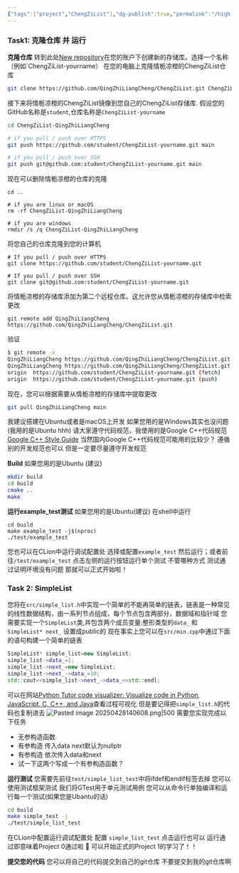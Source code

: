 ```yaml
---
{"tags":["project","ChengZiList"],"dg-publish":true,"permalink":"/high-language/CPP/ChengZiList/Project 0：SimpleList/","dgPassFrontmatter":true,"noteIcon":"","created":"2025-08-15T09:39:28.908+08:00","updated":"2025-04-29T22:00:09.626+08:00"}
---
```



### Task1: 克隆仓库 并 运行
**克隆仓库**
转到此处[New repository](https://github.com/new)在您的账户下创建新的存储库。选择一个名称（例如`ChengZiList-yourname）
在您的电脑上克隆情栀凉橙的ChengZiList仓库
```bash
git clone https://github.com/QingZhiLiangCheng/ChengZiList.git ChengZiList-QingZhiLiangCheng
```
接下来将情栀凉橙的ChengZiList镜像到您自己的ChengZiList存储库. 假设您的GitHub名称是`student`,仓库名称是`ChengZiList-yourname`
```bash
cd ChengZiList-QingZhiLiangCheng

# if you pull / push over HTTPS
git push https://github.com/student/ChengZiList-yourname.git main

# if you pull / push over SSH
git push git@github.com:student/ChengZiList-yourname.git main
```
现在可以删除情栀凉橙的仓库的克隆
```shell
cd ..

# if you are linux or macOS
rm -rf ChengZiList-QingZhiLiangCheng

# if you are windows
rmdir /s /q ChengZiList-QingZhiLiangCheng
```
将您自己的仓库克隆到您的计算机
```shell
# If you pull / push over HTTPS
git clone https://github.com/student/ChengZiList-yourname.git

# If you pull / push over SSH
git clone git@github.com:student/ChengZiList-yourname.git
```
将情栀凉橙的存储库添加为第二个远程仓库。这允许您从情栀凉橙的存储库中检索更改
```shell
git remote add QingZhiLiangCheng https://github.com/QingZhiLiangCheng/ChengZiList.git
```
验证
```bash
$ git remote -v
QingZhiLiangCheng https://github.com/QingZhiLiangCheng/ChengZiList.git (fetch)
QingZhiLiangCheng https://github.com/QingZhiLiangCheng/ChengZiList.git (push)
origin  https://github.com/student/ChengZiList-yourname.git (fetch)
origin  https://github.com/student/ChengZiList-yourname.git (push)
```
现在，您可以根据需要从情栀凉橙的存储库中提取更改
```bash
git pull QingZhiLiangCheng main
```
我建议搭建在Ubuntu或者是macOS上开发 如果您用的是Windows其实也没问题(我用的是Ubuntu hhh)
请大家遵守代码规范，我使用的是Google C++代码规范 [Google C++ Style Guide](https://google.github.io/styleguide/cppguide.html) 当然国内Google C++代码规范可能用的比较少？ 遵循别的开发规范也可以 但是一定要尽量遵守开发规范

**Build**
如果您用的是Ubuntu (建议)
```bash
mkdir build
cd build
cmake ..
make
```

**运行example_test测试**
如果您用的是Ubuntu(建议) 在shell中运行
```shell
cd build
make example_test -j$(nproc)
./test/example_test
```
您也可以在CLion中运行调试配置处 选择或配置`example_test` 然后运行；或者前往`/test/example_test` 点击左侧的运行按钮运行单个测试
不管哪种方式 测试通过证明环境没有问题
那就可以正式开始啦！
### Task 2: SimpleList
您将在`src/simple_list.h`中实现一个简单的不能再简单的链表，链表是一种常见的线性数据结构，由一系列节点组成，每个节点包含两部分，数据域和指针域
您需要实现一个`SimpleList`类,并包含两个成员变量:整形类型的`data_` 和`SimpleList* next_` 设置成public的
现在事实上您可以在`src/min.cpp`中通过下面的语句构建一个简单的链表
```cpp
SimpleList* simple_list=new SimpleList;  
simple_list->data_=1;  
simple_list->next_=new SimpleList;  
simple_list->next_->data_=10;  
std::cout<<simple_list->next_->data_<<std::endl;
```
可以在网站[Python Tutor code visualizer: Visualize code in Python, JavaScript, C, C++, and Java](https://pythontutor.com/visualize.html#mode=edit)查看过程可视化 但是要记得把`simple_list.h`的代码也复制进去
![Pasted image 20250428140608.png|500](/img/user/accessory/Pasted%20image%2020250428140608.png)
需要您实现完成以下任务
- 无参构造函数
 - 有参构造 传入data next默认为nullptr  
- 有参构造 依次传入data和next  
- 试一下这两个写成一个有参构造函数？

**运行测试**
您需要先前往`test/simple_list_test`中将ifdef和endif标签去掉
您可以使用测试框架测试 我们将GTest用于单元测试用例 您可以从命令行单独编译和运行每一个测试(如果您是Ubantu的话)
```bash
cd build
make simple_test -j
./test/simple_list_test
```
在CLion中配置运行调试配置处 配置 `simple_list_test` 点击运行也可以
运行通过即意味着Project 0通过啦 🥰  可以开始正式的Project 1的学习了！！

**提交您的代码**
您可以将自己的代码提交到自己的git仓库 不要提交到我的git仓库啊
